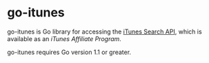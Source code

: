 
# go-itunes

go-itunes is Go library for accessing the [iTunes Search API](http://www.apple.com/itunes/affiliates/resources/documentation/itunes-store-web-service-search-api.html),
which is available as an *iTunes Affiliate Program*.

go-itunes requires Go version 1.1 or greater.

